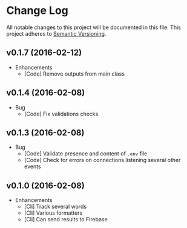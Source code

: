 # Change Log

All notable changes to this project will be documented in this file.
This project adheres to [Semantic Versioning](http://semver.org/).

## v0.1.7 (2016-02-12)

* Enhancements
  - [Code] Remove outputs from main class

## v0.1.4 (2016-02-08)

* Bug
  - [Code] Fix validations checks

## v0.1.3 (2016-02-08)

* Bug
  - [Code] Validate presence and content of `.env` file
  - [Code] Check for errors on connections listening several other events

## v0.1.0 (2016-02-08)

* Enhancements
  - [Cli] Track several words
  - [Cli] Various formatters
  - [Cli] Can send results to Firebase
